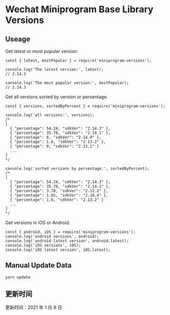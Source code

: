 
# Wechat Miniprogram Base Library Versions

## Useage

Get latest or most popular version:

```;
const { latest, mostPopular } = require('miniprogram-versions');

console.log('The latest version:', latest);
// 2.14.3

console.log('The most popular version:', mostPopular);
// 2.14.3

```

Get all versions sorted by version or persentage.

```
const { versions, sortedByPercent } = require('miniprogram-versions');

console.log('all versions:', versions);
/*
[
  { "percentage": 54.24, "sdkVer": "2.14.3" },
  { "percentage": 35.78, "sdkVer": "2.14.1" },
  { "percentage": 0, "sdkVer": "2.14.0" },
  { "percentage": 1.6, "sdkVer": "2.13.2" },
  { "percentage": 0, "sdkVer": "2.13.1" }
  ...
]
*/

console.log('sorted versions by persentage:', sortedByPercent);
/*
[
  { "percentage": 54.24, "sdkVer": "2.14.3" },
  { "percentage": 35.78, "sdkVer": "2.14.1" },
  { "percentage": 3.78, "sdkVer": "2.12.2" },
  { "percentage": 1.65, "sdkVer": "2.10.4" },
  { "percentage": 1.6, "sdkVer": "2.13.2" }
  ...
]
*/
```

Get versions in iOS or Android.

```
const { android, iOS } = require('miniprogram-versions');
console.log('android versions', android);
console.log('android latest version', android.latest);
console.log('iOS versions', iOS);
console.log('iOS latest version', iOS.latest);
```

## Manual Update Data

```
yarn update
```

## 更新时间

更新时间：2021 年 1 月 8 日
